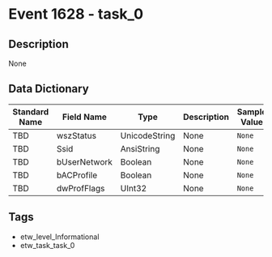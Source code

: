 # Event 1628 - task_0

## Description
None

## Data Dictionary
|Standard Name|Field Name|Type|Description|Sample Value|
|---|---|---|---|---|
|TBD|wszStatus|UnicodeString|None|`None`|
|TBD|Ssid|AnsiString|None|`None`|
|TBD|bUserNetwork|Boolean|None|`None`|
|TBD|bACProfile|Boolean|None|`None`|
|TBD|dwProfFlags|UInt32|None|`None`|

## Tags
* etw_level_Informational
* etw_task_task_0